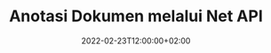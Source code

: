 ---
############################# Static ############################
layout: "product"
date: 2022-02-23T12:00:00+02:00
draft: false

product: "Annotation"
product_tag: "annotation"
platform: "Net"
platform_tag: "net"

############################# Head ############################
head_title: "API Anotasi Dokumen Bersih | Lihat & Anotasi Gambar PDF Word Excel PPTX"
head_description: "API Anotasi Dokumen Bersih. Lihat, beri tag, komentar & anotasi PDF Word DOCX, Excel XLSX, PPTX, EML EMLX, VSS VSD, OTP, CAD & format file gambar."

############################# Header ##########################
title: "Anotasi Dokumen melalui Net API"
description: "Bangun Aplikasi Net dengan kemampuan untuk Melihat & Membuat Anotasi PDF, HTML, MS Office, dan format dokumen lainnya tanpa menginstal perangkat lunak eksternal apa pun."
button:
    enable: true
    icon: "fas fa-arrow-down"
    label: "Unduh Uji Coba Gratis"
    link: "https://downloads.groupdocs.com/annotation/net"

############################# SubMenu #########################
submenu:
    enable: true
    
    left:
        img_alt: "GroupDocs.Annotation for Net"
        image: "https://www.groupdocs.cloud/templates/groupdocs/images/product-logos/groupdocs-annotation-net.png"
        product: "GroupDocs.Annotation"
        platform: "Net"

    middle:
        button:
            # button loop
            - link: "#features"
              text: "Fitur"

            # button loop
            - link: "https://products.groupdocs.app/annotation"
              text: "Demo Langsung"

            # button loop
            - link: "https://purchase.groupdocs.com/pricing/annotation/net"
              text: "Harga"

    right:
        link_download: "https://downloads.groupdocs.com/annotation"
        link_learn: "https://docs.groupdocs.com/annotation/net/"
        link_buy: "https://purchase.groupdocs.com"

############################# Overview ############################
overview:
    enable: true
    content: |
      GroupDocs.Annotation Net API adalah produk yang memungkinkan Anda bekerja dengan anotasi dalam dokumen di berbagai platform dan sistem operasi, seperti Android, MacOS, Linux, Windows. GroupDocs.Annotation menyediakan perpustakaan dengan API sederhana yang memberikan banyak keuntungan: misalnya, jika Anda perlu menjaga kerahasiaan data atau memilih berapa banyak daya yang Anda perlukan untuk bekerja dengan perpustakaan, atau mengubah sebagian pekerjaan dengan anotasi, perpustakaan sangat ringan dan fleksibel.

      GroupDocs.Annotation untuk Net API memungkinkan Anda bekerja dengan berbagai jenis anotasi, yang meliputi: Teks, Polyline, Area, Garis Bawah, Titik, Tanda Air, Panah, Elips, Penggantian Teks, Jarak, Bidang Teks, Redaksi Sumber Daya, dll. Dan mendukung sebagian besar format dokumen populer seperti: PDF, HTML, Microsoft Office Word, spreadsheet Excel, presentasi PowerPoint, Visio, email Outlook, gambar, metafile, gambar CAD dan berbagai format lainnya. API menyediakan kemampuan untuk mendapatkan thumbnail halaman dokumen dan mendukung impor dan ekspor anotasi ke dan dari file PDF.

      Menggunakan pustaka, Anda dapat menambah, mengedit, mengekstrak, dan menghapus anotasi dari dokumen, memutar dokumen, mengubah solusi gambar mini, dan ini bukan daftar lengkap dari semua kemungkinan. Ini juga menawarkan kumpulan objek data yang komprehensif untuk menyesuaikan properti anotasi sesuai kebutuhan Anda dalam semua format dokumen yang didukung.

      Bekerja dengan GroupDocs.Annotation untuk Net API sangat sederhana dan hanya terdiri dari beberapa langkah dasar. Pada awalnya Anda perlu menyiapkan lisensi, lalu pilih file yang ingin Anda kerjakan, lalu manipulasi entah bagaimana dengan anotasi dokumen (hapus/edit/ekstrak/hapus) dan simpan hasilnya. Untuk informasi lebih lanjut, silakan lihat dokumentasi produk atau rangkaian contoh kami.
      
      GroupDocs.Annotation diperbarui secara berkala dan memberikan dukungan untuk pelanggannya, Anda selalu dapat mengajukan pertanyaan kepada kami atau mengirimkan ide Anda atau memberi tahu kami tentang kebutuhan Anda akan sesuatu yang baru dan kami akan dengan senang hati mengimplementasikannya dalam versi baru kami.
    tabs:
      enable: true
      
      ## TAB ONE ##
      tab_one:
        description: |
          Berikut adalah ikhtisar GroupDocs.Annotation untuk Net:
      
        right:
          enable: true
          icon: "fab fa-html5"
          title:  Ringkasan
          content: |
            * Tambahkan Anotasi
            * Anotasi Ekspor 
            * Anotasi Impor
            * Balas Berdasarkan Komentar
            * Kompatibilitas Anotasi
      
      ## TAB TWO ##
      tab_two:
        description: |
          GroupDocs.Annotation for Net mendukung semua [format file dokumen] populer (https://docs.groupdocs.com/annotation/Net/supported-document-formats/) termasuk: Microsoft Office, PDF, gambar, dan banyak lainnya.

        left:
          enable: true
          table:
            # table loop
            - title: "Microsoft Office Formats"
              content: |
                * **Word**: [DOC](/annotation/net/doc/), [DOCX](/annotation/net/docx/), [DOCM](/annotation/net/docm/), [DOT](/annotation/net/dot/), [DOTX](/annotation/net/dotx/), [RTF](/annotation/net/rtf/)
                * **Excel**: [XLS](/annotation/net/xls/), [XLSX](/annotation/net/xlsx/), [XLSB](/annotation/net/xlsb/), [XLSM](/annotation/net/xlsm/)
                * **PowerPoint**: [PPT](/annotation/net/ppt/), [PPTX](/annotation/net/pptx/), [PPS](/annotation/net/pps/), [PPSX](/annotation/net/ppsx/), [POTM](/annotation/net/potm/), [POTX](/annotation/net/potx/), [PPSM](/annotation/net/ppsm/), [PPTM](/annotation/net/pptm/), [WMF](/annotation/net/wmf/), [EMF](/annotation/net/emf/)
                * **Outlook**: [EML](/annotation/net/eml/), [EMLX](/annotation/net/emlx/), [MSG](/annotation/net/msg/)
                * **Visio**: [VSS](/annotation/net/vss/), [VST](/annotation/net/vst/), [VSD](/annotation/net/vsd/), [VSDX](/annotation/net/vsdx/), [VSX](/annotation/net/vsx/)

        right:
          enable: true
          table:
            # table loop
            - title: "Other Formats"
              content: |
                * **Portable**: [PDF](/annotation/net/pdf/) (PDF/A-1a, PDF/A-1b, PDF/A-2a)
                * **OpenDocument**: [ODT](/annotation/net/odt/), [ODS](/annotation/net/ods/), [ODP](/annotation/net/odp/)
                * **Images**: [BMP](/annotation/net/bmp/), [JPG](/annotation/net/jpg/), [JPEG](/annotation/net/jpeg/), [TIFF](/annotation/net/tiff/), [TIF](/annotation/net/tif/), [PNG](/annotation/net/png/), [GIF](/annotation/net/gif/), [DCM](/annotation/net/dcm/), [DICOM](/annotation/net/dicom/)
                * **AutoCAD**: [DWG](/annotation/net/dwg/), [DXF](/annotation/net/dxf/), [CAD](/annotation/net/cad/)
                * **Other**: [HTM](/annotation/net/htm/), [HTML](/annotation/net/html/), [CSV](/annotation/net/csv/), [DJVU](/annotation/net/djvu/), [OTP](/annotation/net/otp/), [OTT](/annotation/net/ott/)

      ## TAB THREE ##
      tab_three:
        description: |
          GroupDocs.Annotation untuk Net mendukung Sistem Operasi, Kerangka Kerja & Manajer Paket berikut:
        
        left:
          enable: true
          table:
            # table loop
            - icon: "fab fa-windows"
              title:  Sistem operasi
              content: |
                * Windows Desktop (x86 & x64)
                * Windows Server (x86 & x64)
                * Windows Azure
                * Linux
                * MacOS

            # table loop
            - icon: "fas fa-code"
              title:  Framework yang Didukung
              content: |
                * .NET Standard 2.0
                * .NET Framework 2.0 or higher
                * .NET Core 2.0 or higher
                * Mono Framework 1.2 or higher

        right:
          enable: true
          table:
            # table loop
            - icon: "fas fa-box"
              title:  Manajer Paket
              content: |
                * NuGet
            
            # table loop
            - icon: "fas fa-tools"
              title:  Lingkungan Pengembangan
              content: |
                * Microsoft Visual Studio
                * Xamarin.Android
                * Xamarin.IOS
                * Xamarin.Mac
                * MonoDevelop

############################# Features ############################
features:
    enable: true
    title: GroupDocs.Anotasi untuk Fitur Net

    feature:
      # feature loop
      - icon: "fas fa-copy"
        link: "https://docs.groupdocs.com/annotation/net/basic-usage/"
        content: Tambah, Edit & Hapus Anotasi dan Balasan

      # feature loop
      - icon: "fas fa-eye"
        link: "https://docs.groupdocs.com/annotation/net/export-annotations/"
        content: Ekspor Anotasi ke Dokumen

      # feature loop
      - icon: "fas fa-bolt"
        link: "https://docs.groupdocs.com/annotation/net/evaluation-limitations-and-licensing-of-groupdocs-annotation/"
        content: Lisensi Bermeter – Penagihan Terkendali dengan Membayar Menurut Penggunaan API
      
      # feature loop
      - icon: "fas fa-code"
        link: "https://docs.groupdocs.com/annotation/net/extract-annotations-from-document/"
        content: Panggilan Fungsi Tunggal untuk Mengambil Semua Anotasi Dokumen

      # feature loop
      - icon: "fas fa-cloud"
        link: "https://docs.groupdocs.com/annotation/net/add-point-annotation/"
        content: Tetapkan Nilai ke Anotasi Titik atau Pindahkan Nilai Titik yang Ada

      # feature loop
      - icon: "fas fa-remove-format"
        link: "https://docs.groupdocs.com/annotation/net/add-link-annotation/"
        content: Tambahkan Anotasi Tautan ke Slide PDF, Word & PowerPoint

      # feature loop
      - icon: "fas fa-comment-slash"
        link: "https://docs.groupdocs.com/annotation/net/basic-usage/"
        content: Tetapkan Warna Latar Belakang Anotasi atau Hapus semua Anotasi dari Dokumen

      # feature loop
      - icon: "fas fa-border-all"
        link: "https://docs.groupdocs.com/annotation/net/generate-document-pages-preview/"
        content: Buat anotasi file PDF dengan Akurasi – Dapatkan Representasi Gambar Dokumen PDF & Pratinjau Halaman Cache

      # feature loop
      - icon: "fas fa-wrench"
        link: "https://docs.groupdocs.com/annotation/net/import-annotations/"
        content: Dapatkan Koordinat Teks Anotasi Teks dalam Representasi Gambar Dokumen

      # feature loop
      - icon: "fas fa-columns"
        link: "https://docs.groupdocs.com/annotation/net/add-area-annotation/"
        content: Tautkan Komentar Pengguna ke Anotasi Area & Dukungan untuk Komentar Bersarang

      # feature loop
      - icon: "fas fa-file-word"
        link: "https://docs.groupdocs.com/annotation/net/add-arrow-annotation/"
        content: Gunakan Anotasi Panah untuk menunjuk ke Konten Tertentu

      # feature loop
      - icon: "fas fa-envelope"
        link: "https://docs.groupdocs.com/annotation/net/add-distance-annotation/"
        content: Gunakan Anotasi Jarak untuk Menggambar Garis yang Mewakili Jarak antar Objek

      # feature loop
      - icon: "fas fa-print"
        link: "https://docs.groupdocs.com/annotation/net/add-point-annotation/"
        content: Anotasi berbasis poin yang ketika diklik Muncul Jendela untuk Menambahkan Komentar

      # feature loop
      - icon: "fas fa-file-archive"
        link: "https://docs.groupdocs.com/annotation/net/add-polyline-annotation/"
        content: Buat Urutan Segmen Garis yang Terhubung Dibuat sebagai Anotasi Polyline

      # feature loop
      - icon: "fas fa-lock"
        link: "https://docs.groupdocs.com/annotation/net/add-ellipse-annotation/"
        content: Buat Segmen Garis Lurus, Segmen Busur, atau kombinasi keduanya

      # feature loop
      - icon: "fas fa-file-code"
        link: "https://docs.groupdocs.com/annotation/net/add-area-annotation/"
        content: Tandai Area Dokumen yang Diusulkan untuk Redaksi
      
      # feature loop
      - icon: "fas fa-fill-drip"
        link: "https://docs.groupdocs.com/annotation/net/add-image-annotation/"
        content: Tambahkan Anotasi Gambar ke PDF, Diagram, Word, Excel, Presentasi & Gambar

      # feature loop
      - icon: "fas fa-file-excel"
        link: "https://docs.groupdocs.com/annotation/net/add-annotation-to-the-document/"
        content: Tambahkan Bidang Teks & Stempel atau Tanda Air berbasis Teks di Dokumen

      # feature loop
      - icon: "fas fa-heading"
        link: "https://docs.groupdocs.com/annotation/net/add-annotation-to-the-document/"
        content: Coret, Garis Bawah, atau Ganti Teks Tertentu dalam Dokumen

      # feature loop
      - icon: "fas fa-project-diagram"
        link: "https://docs.groupdocs.com/annotation/net/update-annotations/"
        content: Ubah ukuran Anotasi dengan menetapkan Parameter Tinggi & Lebar baru

      # feature loop
      - icon: "fas fa-cube"
        link: "https://docs.groupdocs.com/annotation/net/generate-document-pages-preview/"
        content: Dapatkan Thumbnail Halaman Dokumen. Kelola Berbagai Dokumen Beranotasi untuk Gambar & Diagram

      # feature loop
      - icon: "fab fa-uncharted"
        link: "https://docs.groupdocs.com/annotation/net/export-annotations/"
        content: Ekspor Anotasi ke & Bekerja dengan file TIFF multi-halaman
  
      # feature loop
      - icon: "fab fa-uncharted"
        link: "https://docs.groupdocs.com/annotation/net/add-watermark-annotation/"
        content: Sesuaikan Perataan Vertikal dan Horizontal untuk Anotasi Tanda Air
  
      # feature loop
      - icon: "fab fa-uncharted"
        link: "https://docs.groupdocs.com/annotation/net/add-text-field-annotation/"
        content: Tambahkan Perataan Horizontal Teks untuk Bidang Teks

      # feature loop
      - icon: "fab fa-uncharted"
        link: "https://docs.groupdocs.com/annotation/net/document-text-info/"
        content: Dapatkan informasi tentang baris teks dokumen (teks, lebar, tinggi, indentasi)

    more_feature:
      # more_feature_loop
      - title: Dukungan untuk Berbagai Jenis Anotasi
        content: |
          GroupDocs.Annotation untuk .NET memungkinkan Anda bekerja dengan berbagai jenis anotasi. Ini memberikan kebebasan dan kemudahan komunikasi saat berkolaborasi dengan tim Anda dalam tugas. Anda dapat menggunakan anotasi, seperti, anotasi area (tandai suatu area sebagai persegi panjang dan tambahkan catatan ke dalamnya), anotasi titik (tempelkan komentar pada titik mana pun dalam dokumen), anotasi teks (tambahkan komentar ke teks yang dipilih), anotasi coretan/garis bawah ( diterapkan pada paragraf), anotasi polyline (menggambar bentuk dan garis bebas), anotasi panah (penunjuk panah dengan komentar terlampir), anotasi elips (menampilkan teks di dalam elips), anotasi jarak (menggambar garis yang mewakili jarak antar objek), tautan anotasi (menambahkan tautan web ke format dokumen yang didukung), dan anotasi tanda air (stempel teks atau tanda air dapat ditambahkan dalam dokumen).

          ```cs
          // Initialize list of AnnotationInfo
          List<AnnotationInfo> annotations = new List<AnnotationInfo>();
          // Initialize text annotation
          AnnotationInfo textAnnotation = new AnnotationInfo
          {
            Box = new Rectangle((float)265.44, (float)153.86, 206, 36), Type = AnnotationType.Text 
          };
          // Add annotation to list
          annotations.Add(textAnnotation);
          // Get input file stream
          Stream inputFile = new FileStream("D:/input.pdf", FileMode.Open, File
          .ReadWrite);
          // Export annotation and save output file
          CommonUtilities.SaveOutputDocument(inputFile, annotations, DocumentType.Pdf);
          ```

############################# Support ############################
support:
    enable: true

############################# Solutions ############################
solutions:
    enable: true
    title: GroupDocs.Annotation menawarkan API tampilan dokumen untuk lingkungan pengembangan populer lainnya

    solution:
        # solution loop
        - img_alt: "GroupDocs.Annotation for Java"
          image: "https://www.groupdocs.cloud/templates/groupdocs/images/product-logos/groupdocs-annotation-java.png"
          product: "GroupDocs.Annotation"
          platform: "Java"
          link: "/annotation/java/"

############################# Back to top ###############################
back_to_top:
  enable: true
---